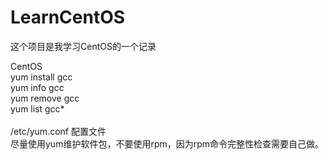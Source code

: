 # LearnCentOS
这个项目是我学习CentOS的一个记录

CentOS <br>
yum install gcc <br>
yum info gcc <br>
yum remove gcc <br>
yum list gcc* <br>
<br>
/etc/yum.conf 配置文件<br>
尽量使用yum维护软件包，不要使用rpm，因为rpm命令完整性检查需要自己做。<br>
